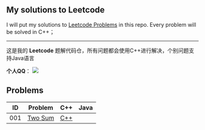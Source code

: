 ## My solutions to Leetcode

I will put my solutions to [Leetcode Problems](https://leetcode.com/problemset/all/) in this repo. Every problem will be solved in C++；

---

这是我的 **Leetcode** 题解代码仓，所有问题都会使用C++进行解决，个别问题支持Java语言

**个人QQ**：
<img src="https://github.com/MappleTT/LeetCode/qq.jpg  width=400px height=450px">

## Problems

| ID| Problem| C++ | Java |
| --- | --- | --- | --- |
| 001 | [Two Sum](https://leetcode-cn.com/problems/two-sum/) | [C++](0001-Two-Sum/main.cpp)|
